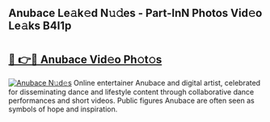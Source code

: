 ## Anubace Le𝚊k𝚎d N𝚞𝚍es - Part-InN Photos Vid𝚎o Le𝚊ks B4I1p

# <h2><a href="http://fbf9oo7.evod.top/?m=Anubace">🔗 👉🔴 Anubace Vid𝚎o Ph𝚘t𝚘s</a></h2>

[![Anubace N𝚞d𝚎s](https://i.imgur.com/8V9OHl7.gif)](http://fbf9oo7.evod.top/?m=Anubace)
Online entertainer Anubace and digital artist, celebrated for disseminating dance and lifestyle content through collaborative dance performances and short videos. Public figures Anubace are often seen as symbols of hope and inspiration. 
